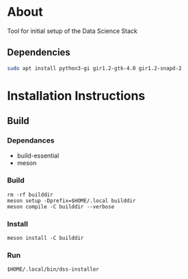 # About

Tool for initial setup of the Data Science Stack

## Dependencies

```bash
sudo apt install python3-gi gir1.2-gtk-4.0 gir1.2-snapd-2
```

# Installation Instructions
## Build

### Dependances

- build-essential
- meson

### Build

```
rm -rf builddir
meson setup -Dprefix=$HOME/.local builddir
meson compile -C builddir --verbose
```

### Install

```
meson install -C builddir
```

### Run

```
$HOME/.local/bin/dss-installer
```
